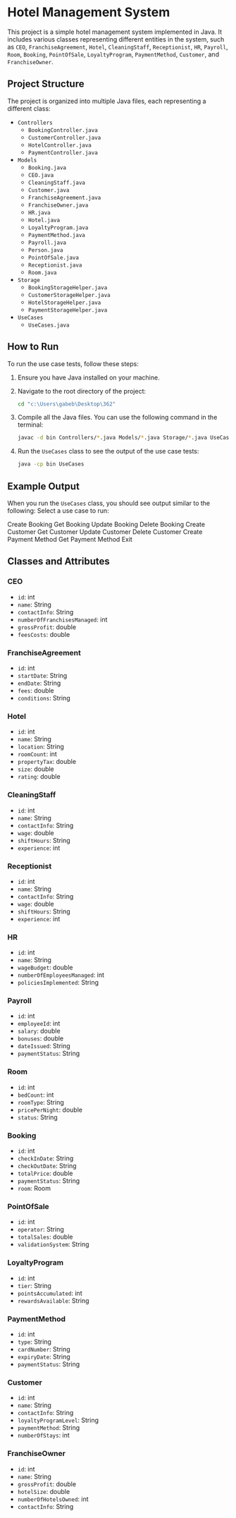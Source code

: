 # Hotel Management System

This project is a simple hotel management system implemented in Java. It includes various classes representing different entities in the system, such as `CEO`, `FranchiseAgreement`, `Hotel`, `CleaningStaff`, `Receptionist`, `HR`, `Payroll`, `Room`, `Booking`, `PointOfSale`, `LoyaltyProgram`, `PaymentMethod`, `Customer`, and `FranchiseOwner`.

## Project Structure

The project is organized into multiple Java files, each representing a different class:

- `Controllers`
  - `BookingController.java`
  - `CustomerController.java`
  - `HotelController.java`
  - `PaymentController.java`
- `Models`
  - `Booking.java`
  - `CEO.java`
  - `CleaningStaff.java`
  - `Customer.java`
  - `FranchiseAgreement.java`
  - `FranchiseOwner.java`
  - `HR.java`
  - `Hotel.java`
  - `LoyaltyProgram.java`
  - `PaymentMethod.java`
  - `Payroll.java`
  - `Person.java`
  - `PointOfSale.java`
  - `Receptionist.java`
  - `Room.java`
- `Storage`
  - `BookingStorageHelper.java`
  - `CustomerStorageHelper.java`
  - `HotelStorageHelper.java`
  - `PaymentStorageHelper.java`
- `UseCases`
  - `UseCases.java`

## How to Run

To run the use case tests, follow these steps:

1. Ensure you have Java installed on your machine.
2. Navigate to the root directory of the project:

    ```sh
    cd "c:\Users\gabeb\Desktop\362"
    ```

3. Compile all the Java files. You can use the following command in the terminal:

    ```sh
    javac -d bin Controllers/*.java Models/*.java Storage/*.java UseCases.java
    ```

4. Run the `UseCases` class to see the output of the use case tests:

    ```sh
    java -cp bin UseCases
    ```

## Example Output

When you run the `UseCases` class, you should see output similar to the following:
Select a use case to run:

Create Booking
Get Booking
Update Booking
Delete Booking
Create Customer
Get Customer
Update Customer
Delete Customer
Create Payment Method
Get Payment Method
Exit


## Classes and Attributes

### CEO
- `id`: int
- `name`: String
- `contactInfo`: String
- `numberOfFranchisesManaged`: int
- `grossProfit`: double
- `feesCosts`: double

### FranchiseAgreement
- `id`: int
- `startDate`: String
- `endDate`: String
- `fees`: double
- `conditions`: String

### Hotel
- `id`: int
- `name`: String
- `location`: String
- `roomCount`: int
- `propertyTax`: double
- `size`: double
- `rating`: double

### CleaningStaff
- `id`: int
- `name`: String
- `contactInfo`: String
- `wage`: double
- `shiftHours`: String
- `experience`: int

### Receptionist
- `id`: int
- `name`: String
- `contactInfo`: String
- `wage`: double
- `shiftHours`: String
- `experience`: int

### HR
- `id`: int
- `name`: String
- `wageBudget`: double
- `numberOfEmployeesManaged`: int
- `policiesImplemented`: String

### Payroll
- `id`: int
- `employeeId`: int
- `salary`: double
- `bonuses`: double
- `dateIssued`: String
- `paymentStatus`: String

### Room
- `id`: int
- `bedCount`: int
- `roomType`: String
- `pricePerNight`: double
- `status`: String

### Booking
- `id`: int
- `checkInDate`: String
- `checkOutDate`: String
- `totalPrice`: double
- `paymentStatus`: String
- `room`: Room

### PointOfSale
- `id`: int
- `operator`: String
- `totalSales`: double
- `validationSystem`: String

### LoyaltyProgram
- `id`: int
- `tier`: String
- `pointsAccumulated`: int
- `rewardsAvailable`: String

### PaymentMethod
- `id`: int
- `type`: String
- `cardNumber`: String
- `expiryDate`: String
- `paymentStatus`: String

### Customer
- `id`: int
- `name`: String
- `contactInfo`: String
- `loyaltyProgramLevel`: String
- `paymentMethod`: String
- `numberOfStays`: int

### FranchiseOwner
- `id`: int
- `name`: String
- `grossProfit`: double
- `hotelSize`: double
- `numberOfHotelsOwned`: int
- `contactInfo`: String